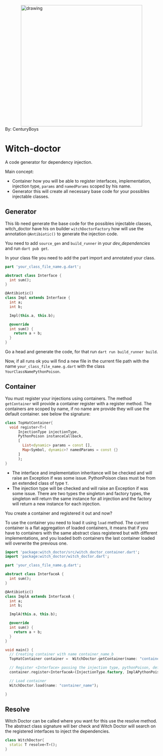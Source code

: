 <img src="https://external-content.duckduckgo.com/iu/?u=https%3A%2F%2Fi.pinimg.com%2Foriginals%2Fe6%2Fff%2F86%2Fe6ff86db1ad224c37d328579786e13f3.jpg&f=1&nofb=1&ipt=448de94a888dd920ca7383f804f09f69d49ad4d226d9bee06115bbc9b188e1d2&ipo=images" alt="drawing" style="width:400px;display: block;  margin-left: auto;margin-right: auto;"/>
By: CenturyBoys

# Witch-doctor

A code generator for dependency injection.

Main concept:

- Container how you will be able to register interfaces, implementation, injection type, `params` and `namedParams` scoped by his name.
- Generator this will create all necessary base code for your possibles injectable classes.

## Generator

This lib need generate the base code for the possibles injectable classes, witch_doctor have his on builder `witchDoctorFactory` how will use the annotation `@Antibiotic()` to generate the injection code. 

You need to add `source_gen` and `build_runner` in your _dev_dependencies_ and run `dart pub get`.

In your class file you need to add the part import and annotated your class.

```dart
part 'your_class_file_name.g.dart';

abstract class Interface {
  int sum();
}

@Antibiotic()
class Impl extends Interface {
  int a;
  int b;

  Impl(this.a, this.b);

  @override
  int sum() {
    return a + b;
  }
}
```

Go a head and generate the code, for that run `dart run build_runner build`.

Now, if all runs ok you will find a new file in the current file path with the name `your_class_file_name.g.dart` with the class `YourClassNamePythonPoison`.


## Container

You must register your injections using containers. The method `getContainer` will provide a container register  with a register method. The containers are scoped by name, if no name are provide they will use the default container. see below the signature:

```dart
class TopHatContainer{
  void register<T>(
      InjectionType injectionType, 
      PythonPoison instanceCallback,
      [
        List<dynamic> params = const [],
        Map<Symbol, dynamic>? namedParams = const {}
      ]
      );
}
```

- The interface and implementation inheritance will be checked and will raise an Exception if was some issue. PythonPoison class must be from an extended class of type `T`.
- The injection type will be checked and will raise an Exception if was some issue. There are two types the singleton and factory types, the singleton will return the same instance for all injection and the factory will return a new instance for each injection.


You create a container and registered it out and now? 

To use the container you need to load it using `load` method. The current container is a flat aggregation of loaded containers, it means that if you have to containers with the same abstract class registered but with different implementations, and you loaded both containers the last container loaded will overwrite the previous one.

```dart
import 'package:witch_doctor/src/witch_doctor_container.dart';
import 'package:witch_doctor/witch_doctor.dart';

part 'your_class_file_name.g.dart';

abstract class InterfaceA {
  int sum();
}

@Antibiotic()
class ImplA extends InterfaceA {
  int a;
  int b;

  ImplA(this.a, this.b);

  @override
  int sum() {
    return a + b;
  }
}

void main() {
  // Creating container with name container_name_b
  TopHatContainer container =  WitchDoctor.getContainer(name: "container_name");

  // Register <Interface> passing the injection type, pythonPoison, default params and named params
  container.register<InterfaceA>(InjectionType.factory, ImplAPythonPoison(),  [10], {"b": 20});

  // Load container
  WitchDoctor.load(name: "container_name");

}


```
## Resolve

Witch Doctor can be called where you want for this use the resolve method. The abstract class signature will ber check and Witch Doctor will search on the registered interfaces to inject the dependencies.

```dart
class WitchDoctor{
  static T resolve<T>();
}
```